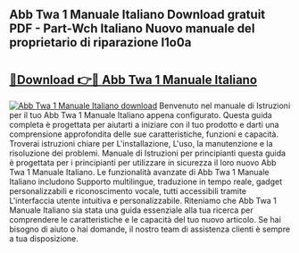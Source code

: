 ## Abb Twa 1 Manuale Italiano Download gratuit PDF - Part-Wch Italiano Nuovo manuale del proprietario di riparazione I1o0a

# <h2><a href="http://dfggju.blite.top/?on=Abb+Twa+1+Manuale+Italiano">🔗Download 👉🔴 Abb Twa 1 Manuale Italiano</a></h2>

[![Abb Twa 1 Manuale Italiano download](https://i.imgur.com/lujVjoI.png)](http://dfggju.blite.top/?on=Abb+Twa+1+Manuale+Italiano)
Benvenuto nel manuale di Istruzioni per il tuo Abb Twa 1 Manuale Italiano appena configurato. Questa guida completa è progettata per aiutarti a iniziare con il tuo prodotto e darti una comprensione approfondita delle sue caratteristiche, funzioni e capacità. Troverai istruzioni chiare per L'installazione, L'uso, la manutenzione e la risoluzione dei problemi. Manuale di Istruzioni per principianti questa guida è progettata per i principianti per utilizzare in sicurezza il loro nuovo Abb Twa 1 Manuale Italiano. Le funzionalità avanzate di Abb Twa 1 Manuale Italiano includono Supporto multilingue, traduzione in tempo reale, gadget personalizzabili e riconoscimento vocale, tutti accessibili tramite L'interfaccia utente intuitiva e personalizzabile. Riteniamo che Abb Twa 1 Manuale Italiano sia stata una guida essenziale alla tua ricerca per comprendere le caratteristiche e le capacità del tuo nuovo articolo. Se hai bisogno di aiuto o hai domande, il nostro team di assistenza clienti è sempre a tua disposizione.
